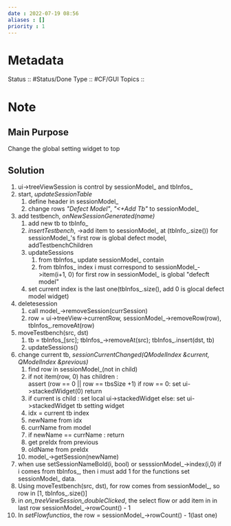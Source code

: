 ```yaml
---
date : 2022-07-19 08:56
aliases : []
priority : 1
---
```

# Metadata
Status :: #Status/Done
Type ::  #CF/GUI 
Topics :: 
# Note
## Main Purpose
Change the global setting widget  to top
## Solution
1. ui->treeViewSession is control by sessionModel_ and tbInfos_
2.  start, *updateSessionTable*
	1. define header in sessionModel_
	2. change rows *"Defect Model"*, *"<+Add Tb"* to  sessionModel_
3. add testbench, *onNewSessionGenerated(name)*
	1. add new tb to tbInfo_
	2. *insertTestbench*, ->add item to sessionModel_ at (tbInfo_.size()) for sessionModel_'s first row is global defect model, addTestbenchChildren
	3. updateSessions 
		1. from tbInfos_ update sessionModel_ contain
		2. from tbInfos_ index i must correspond to sessionModel_->item(i+1, 0) for first row in sessionModel_ is global "defecft model"
	4. set current index is the last one(tbInfos_.size(), add 0 is glocal defect model widget)
4. deletesession
	1. call model_->removeSession(currSession)
	2. row = ui->treeView->currentRow, sessionModel_->removeRow(row), tbInfos_.removeAt(row)
5. moveTestbench(src, dst)
	1. tb = tbInfos_\[src\]; tbInfos_->removeAt(src); tbInfos_.insert(dst, tb)
	2. updateSessions()
6. change current tb, *sessionCurrentChanged(QModelIndex &current, QModelIndex &previous)*
	1. find row in sessionModel_(not in child)
	2. if not item(row, 0) has children :  
			assert (row == 0 || row == tbsSize +1)
			if row == 0:
				set ui->stackedWidget(0)
			return
	3. if current is child :
			set local ui->stackedWidget
		else:
			set ui->stackedWidget tb setting widget
	1. idx = current tb index
	2. newName from idx
	3. currName from model
	4. if newName == currName : return
	5. get preIdx from previous
	6. oldName from preIdx
	7. model_->getSession(newName)
7. when use  setSessionNameBold(i, bool) or sesssionModel_->index(i,0) if i comes from tbInfos_, then i must add 1 for the functions set sessionModel_ data.
8. Using moveTestbench(src, dst), for row comes from sessionModel_, so row in \[1, tbInfos_.size()\]
9. in *on_treeViewSession_doubleClicked*, the select flow or add item in in last row sessionModel_->rowCount() - 1
10. In *setFlowfunctios*, the row = sessionModel_->rowCount() - 1(last one)

